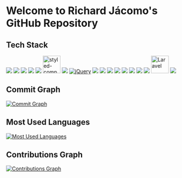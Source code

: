 # Welcome to Richard Jácomo's GitHub Repository

## Tech Stack

<img src="https://img.icons8.com/color/48/000000/html-5--v1.png"/> <!-- HTML -->
<img src="https://img.icons8.com/color/48/000000/css3.png"/> <!-- CSS -->
<img src="https://img.icons8.com/color/48/000000/javascript.png"/> <!-- JavaScript -->
<img src="https://img.icons8.com/color/48/000000/typescript.png"/> <!-- TypeScript -->
<img src="https://img.icons8.com/color/48/000000/react-native.png"/> <!-- React -->
<img src="https://raw.githubusercontent.com/styled-components/brand/master/styled-components.png" alt="styled-components" width="48" height="48"/> <!-- styled-components -->
<img src="https://img.icons8.com/color/48/000000/bootstrap.png"/> <!-- Bootstrap -->
[![jQuery](https://img.icons8.com/ios-filled/50/000000/jquery.png)](https://jquery.com/) <!-- jQuery -->
<img src="https://img.icons8.com/color/48/000000/nodejs.png"/> <!-- Node.js -->
<img src="https://img.icons8.com/color/48/000000/express.png"/> <!-- Express -->
<img src="https://img.icons8.com/color/48/000000/postgreesql.png"/> <!-- PostgreSQL -->
<img src="https://img.icons8.com/color/48/000000/mysql-logo.png"/> <!-- MySQL -->
<img src="https://img.icons8.com/color/48/000000/python.png"/> <!-- Python -->
<img src="https://img.icons8.com/color/48/000000/django.png"/> <!-- Django -->
<img src="https://img.icons8.com/color/48/000000/docker.png"/> <!-- Docker -->
<img src="https://img.icons8.com/officel/40/000000/php-logo.png"/> <!-- PHP -->
<img src="https://laravel.com/img/logomark.min.svg" width="48" alt="Laravel"> <!-- Laravel -->
<img src="https://img.icons8.com/color/48/000000/wordpress.png"/> <!-- WordPress -->

## Commit Graph

[![Commit Graph](https://github-readme-stats.vercel.app/api?username=RichardJacomo&show_icons=true&count_private=true&include_all_commits=true&theme=algolia)](https://github.com/RichardJacomo)

## Most Used Languages

[![Most Used Languages](https://github-readme-stats.vercel.app/api/top-langs/?username=RichardJacomo&layout=compact&theme=algolia)](https://github.com/RichardJacomo)

## Contributions Graph

[![Contributions Graph](https://github-readme-streak-stats.herokuapp.com/?user=RichardJacomo&theme=algolia)](https://github.com/RichardJacomo)
